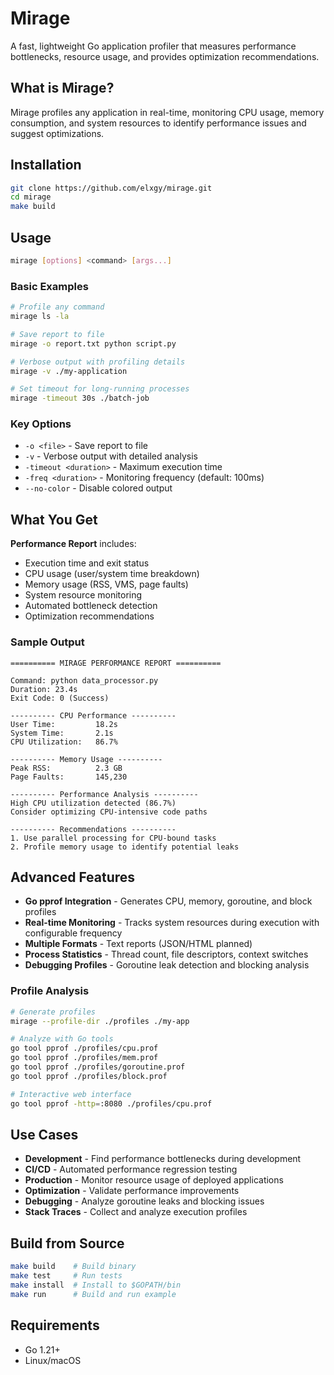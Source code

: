 # Mirage

A fast, lightweight Go application profiler that measures performance bottlenecks, resource usage, and provides optimization recommendations.

## What is Mirage?

Mirage profiles any application in real-time, monitoring CPU usage, memory consumption, and system resources to identify performance issues and suggest optimizations.

## Installation

```bash
git clone https://github.com/elxgy/mirage.git
cd mirage
make build
```

## Usage

```bash
mirage [options] <command> [args...]
```

### Basic Examples

```bash
# Profile any command
mirage ls -la

# Save report to file
mirage -o report.txt python script.py

# Verbose output with profiling details
mirage -v ./my-application

# Set timeout for long-running processes
mirage -timeout 30s ./batch-job
```

### Key Options

- `-o <file>` - Save report to file
- `-v` - Verbose output with detailed analysis
- `-timeout <duration>` - Maximum execution time
- `-freq <duration>` - Monitoring frequency (default: 100ms)
- `--no-color` - Disable colored output

## What You Get

**Performance Report** includes:

- Execution time and exit status
- CPU usage (user/system time breakdown)
- Memory usage (RSS, VMS, page faults)
- System resource monitoring
- Automated bottleneck detection
- Optimization recommendations

### Sample Output

```
========== MIRAGE PERFORMANCE REPORT ==========

Command: python data_processor.py
Duration: 23.4s
Exit Code: 0 (Success)

---------- CPU Performance ----------
User Time:         18.2s
System Time:       2.1s
CPU Utilization:   86.7%

---------- Memory Usage ----------
Peak RSS:          2.3 GB
Page Faults:       145,230

---------- Performance Analysis ----------
High CPU utilization detected (86.7%)
Consider optimizing CPU-intensive code paths

---------- Recommendations ----------
1. Use parallel processing for CPU-bound tasks
2. Profile memory usage to identify potential leaks
```

## Advanced Features

- **Go pprof Integration** - Generates CPU, memory, goroutine, and block profiles
- **Real-time Monitoring** - Tracks system resources during execution with configurable frequency
- **Multiple Formats** - Text reports (JSON/HTML planned)
- **Process Statistics** - Thread count, file descriptors, context switches
- **Debugging Profiles** - Goroutine leak detection and blocking analysis

### Profile Analysis

```bash
# Generate profiles
mirage --profile-dir ./profiles ./my-app

# Analyze with Go tools
go tool pprof ./profiles/cpu.prof
go tool pprof ./profiles/mem.prof
go tool pprof ./profiles/goroutine.prof
go tool pprof ./profiles/block.prof

# Interactive web interface
go tool pprof -http=:8080 ./profiles/cpu.prof
```

## Use Cases

- **Development** - Find performance bottlenecks during development
- **CI/CD** - Automated performance regression testing
- **Production** - Monitor resource usage of deployed applications
- **Optimization** - Validate performance improvements
- **Debugging** - Analyze goroutine leaks and blocking issues
- **Stack Traces** - Collect and analyze execution profiles

## Build from Source

```bash
make build    # Build binary
make test     # Run tests
make install  # Install to $GOPATH/bin
make run      # Build and run example
```

## Requirements

- Go 1.21+
- Linux/macOS
